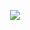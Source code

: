 <p align="center">
  <img src="[https://capsule-render.vercel.app/api?text=Hey Everyone!🕹️&animation=fadeIn&type=waving&color=gradient&height=100](https://media.giphy.com/media/jRvs5IPABac6uoZvn1/giphy.gif)"/>
</p>
